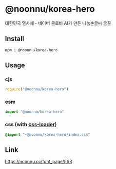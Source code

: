 # @noonnu/korea-hero
대한민국 열사체 - 네이버 클로바 AI가 만든 나눔손글씨 글꼴

## Install
```sh
npm i @noonnu/korea-hero
```
## Usage
### cjs
```js
require("@noonnu/korea-hero")
```
### esm
```js
import "@noonnu/korea-hero"
```
### css (with [css-loader](https://github.com/webpack-contrib/css-loader))
```css
@import "~@noonnu/korea-hero/index.css"
```

## Link
https://noonnu.cc/font_page/563